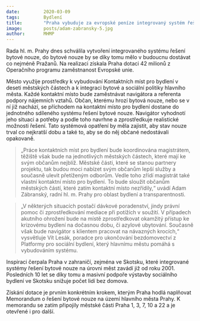 ```yaml
---
date:         2020-03-09
tags:         Bydlení
title:        "Praha vybuduje za evropské peníze integrovaný systém řešení bytové nouze"
image: 	      posts/adam-zabransky-5.jpg
author:       MHMP
---
```


Rada hl. m. Prahy dnes schválila vytvoření integrovaného systému řešení bytové nouze, do bytové nouze by se díky tomu mělo v budoucnu dostávat co nejméně Pražanů. Na realizaci získala Praha dotaci 42 milionů z Operačního programu zaměstnanost Evropské unie.

Město využije prostředky k vybudování Kontaktních míst pro bydlení v deseti městských částech a k integraci bytové a sociální politiky hlavního města. Každé kontaktní místo bude zaměstnávat navigátora a referenta podpory nájemních vztahů. Občan, kterému hrozí bytová nouze, nebo se v ní již nachází, se příchodem na kontaktní místo pro bydlení dostane do jednotného sdíleného systému řešení bytové nouze. Navigátor vyhodnotí jeho situaci a potřeby a podle toho navrhne a zprostředkuje realistické možnosti řešení. Tato systémová opatření by měla zajistit, aby stav nouze trval co nejkratší dobu a také to, aby se do něj občané nedostávali opakovaně.

> „Práce kontaktních míst pro bydlení bude koordinována magistrátem, těžiště však bude na jednotlivých městských částech, které mají ke svým občanům nejblíž. Městské části, které se stanou partnery projektu, tak budou moci nabízet svým občanům lepší služby a současně ulevit přetíženým odborům. Vedle toho zřídí magistrát také vlastní kontaktní místo pro bydlení. To bude sloužit občanům městských částí, které zatím kontaktní místo nezřídily,“ uvádí Adam Zábranský, radní hl. m. Prahy pro oblast bydlení a transparentnosti.

> „V některých situacích postačí dávkové poradenství, jindy právní pomoc či zprostředkování mediace při potížích v soužití. V případech akutního ohrožení bude na místě zprostředkovat okamžitý přístup ke krizovému bydlení na dočasnou dobu, či azylové ubytování. Současně však bude navigátor s klientem pracovat na návazných krocích,“ vysvětluje Vít Lesák, poradce pro ukončování bezdomovectví z Platformy pro sociální bydlení, který hlavnímu městu pomáhá s vybudováním systému.

Inspiraci čerpala Praha v zahraničí, zejména ve Skotsku, které integrované systémy řešení bytové nouze na úrovni měst zavádí již od roku 2001. Posledních 10 let se díky tomu a masivní podpoře výstavby sociálního bydlení ve Skotsku snižuje počet lidí bez domova.

Získání dotace je prvním konkrétním krokem, kterým Praha hodlá naplňovat Memorandum o řešení bytové nouze na území hlavního města Prahy. K memorandu se zatím připojily městské části Praha 1, 3, 7, 10 a 22 a je otevřené i pro další.
